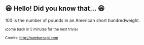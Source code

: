 ## 😄 Hello! Did you know that... 😄
100 is the number of pounds in an American short hundredweight.

<sup>(come back in 5 minutes for the next trivia)</sup>


<sup>Credits: http://numbersapi.com</sup>

